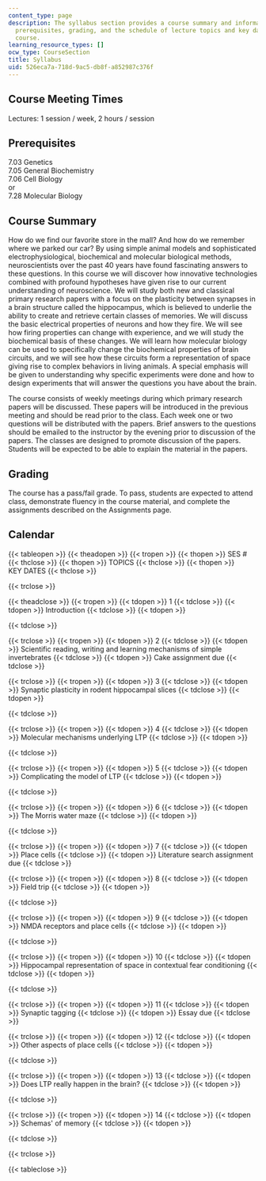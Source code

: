 ```yaml
---
content_type: page
description: The syllabus section provides a course summary and information about
  prerequisites, grading, and the schedule of lecture topics and key dates for the
  course.
learning_resource_types: []
ocw_type: CourseSection
title: Syllabus
uid: 526eca7a-718d-9ac5-db8f-a852987c376f
---
```


Course Meeting Times
--------------------

Lectures: 1 session / week, 2 hours / session

Prerequisites
-------------

7.03 Genetics  
7.05 General Biochemistry  
7.06 Cell Biology  
or  
7.28 Molecular Biology

Course Summary
--------------

How do we find our favorite store in the mall? And how do we remember where we parked our car? By using simple animal models and sophisticated electrophysiological, biochemical and molecular biological methods, neuroscientists over the past 40 years have found fascinating answers to these questions. In this course we will discover how innovative technologies combined with profound hypotheses have given rise to our current understanding of neuroscience. We will study both new and classical primary research papers with a focus on the plasticity between synapses in a brain structure called the hippocampus, which is believed to underlie the ability to create and retrieve certain classes of memories. We will discuss the basic electrical properties of neurons and how they fire. We will see how firing properties can change with experience, and we will study the biochemical basis of these changes. We will learn how molecular biology can be used to specifically change the biochemical properties of brain circuits, and we will see how these circuits form a representation of space giving rise to complex behaviors in living animals. A special emphasis will be given to understanding why specific experiments were done and how to design experiments that will answer the questions you have about the brain.

The course consists of weekly meetings during which primary research papers will be discussed. These papers will be introduced in the previous meeting and should be read prior to the class. Each week one or two questions will be distributed with the papers. Brief answers to the questions should be emailed to the instructor by the evening prior to discussion of the papers. The classes are designed to promote discussion of the papers. Students will be expected to be able to explain the material in the papers.

Grading
-------

The course has a pass/fail grade. To pass, students are expected to attend class, demonstrate fluency in the course material, and complete the assignments described on the Assignments page.

Calendar
--------

{{< tableopen >}}
{{< theadopen >}}
{{< tropen >}}
{{< thopen >}}
SES #
{{< thclose >}}
{{< thopen >}}
TOPICS
{{< thclose >}}
{{< thopen >}}
KEY DATES
{{< thclose >}}

{{< trclose >}}

{{< theadclose >}}
{{< tropen >}}
{{< tdopen >}}
1
{{< tdclose >}}
{{< tdopen >}}
Introduction
{{< tdclose >}}
{{< tdopen >}}

{{< tdclose >}}

{{< trclose >}}
{{< tropen >}}
{{< tdopen >}}
2
{{< tdclose >}}
{{< tdopen >}}
Scientific reading, writing and learning mechanisms of simple invertebrates
{{< tdclose >}}
{{< tdopen >}}
Cake assignment due
{{< tdclose >}}

{{< trclose >}}
{{< tropen >}}
{{< tdopen >}}
3
{{< tdclose >}}
{{< tdopen >}}
Synaptic plasticity in rodent hippocampal slices
{{< tdclose >}}
{{< tdopen >}}

{{< tdclose >}}

{{< trclose >}}
{{< tropen >}}
{{< tdopen >}}
4
{{< tdclose >}}
{{< tdopen >}}
Molecular mechanisms underlying LTP
{{< tdclose >}}
{{< tdopen >}}

{{< tdclose >}}

{{< trclose >}}
{{< tropen >}}
{{< tdopen >}}
5
{{< tdclose >}}
{{< tdopen >}}
Complicating the model of LTP
{{< tdclose >}}
{{< tdopen >}}

{{< tdclose >}}

{{< trclose >}}
{{< tropen >}}
{{< tdopen >}}
6
{{< tdclose >}}
{{< tdopen >}}
The Morris water maze
{{< tdclose >}}
{{< tdopen >}}

{{< tdclose >}}

{{< trclose >}}
{{< tropen >}}
{{< tdopen >}}
7
{{< tdclose >}}
{{< tdopen >}}
Place cells
{{< tdclose >}}
{{< tdopen >}}
Literature search assignment due
{{< tdclose >}}

{{< trclose >}}
{{< tropen >}}
{{< tdopen >}}
8
{{< tdclose >}}
{{< tdopen >}}
Field trip
{{< tdclose >}}
{{< tdopen >}}

{{< tdclose >}}

{{< trclose >}}
{{< tropen >}}
{{< tdopen >}}
9
{{< tdclose >}}
{{< tdopen >}}
NMDA receptors and place cells
{{< tdclose >}}
{{< tdopen >}}

{{< tdclose >}}

{{< trclose >}}
{{< tropen >}}
{{< tdopen >}}
10
{{< tdclose >}}
{{< tdopen >}}
Hippocampal representation of space in contextual fear conditioning
{{< tdclose >}}
{{< tdopen >}}

{{< tdclose >}}

{{< trclose >}}
{{< tropen >}}
{{< tdopen >}}
11
{{< tdclose >}}
{{< tdopen >}}
Synaptic tagging
{{< tdclose >}}
{{< tdopen >}}
Essay due
{{< tdclose >}}

{{< trclose >}}
{{< tropen >}}
{{< tdopen >}}
12
{{< tdclose >}}
{{< tdopen >}}
Other aspects of place cells
{{< tdclose >}}
{{< tdopen >}}

{{< tdclose >}}

{{< trclose >}}
{{< tropen >}}
{{< tdopen >}}
13
{{< tdclose >}}
{{< tdopen >}}
Does LTP really happen in the brain?
{{< tdclose >}}
{{< tdopen >}}

{{< tdclose >}}

{{< trclose >}}
{{< tropen >}}
{{< tdopen >}}
14
{{< tdclose >}}
{{< tdopen >}}
Schemas' of memory
{{< tdclose >}}
{{< tdopen >}}

{{< tdclose >}}

{{< trclose >}}

{{< tableclose >}}